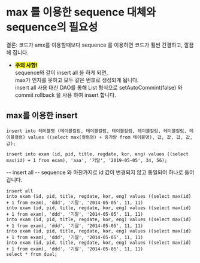 # max 를 이용한 sequence 대체와 sequence의 필요성

결론: 코드가 amx를 이용할때보다 sequence 를 이용하면 코드가 훨씬 간결하고,
깔끔해 집니다.

- <mark><b>주의 사항!</b></mark>  
  sequence와 같이 insert all 을 하게 되면,  
  max가 인지를 못하고 모두 같은 번호로 생성되게 됩니다.  
  insert all 사용 대신 DAO를 통해 List 형식으로 setAutoCommint(false) 와 commit rollback 을 사용 하여 insert 합니다.

## max를 이용한 insert

```
insert into 테이블명 (테이블컬럼, 테이블컬럼, 테이블컬럼, 테이블컬럼, 테이블컬럼, 테이블컬럼) values ((select max(컬럼명) + 증가량 from 테이블명), 값, 값, 값, 값, 값);
```

```
insert into exam (id, pid, title, regdate, kor, eng) values ((select max(id) + 1 from exam), 'aaa', '기말', '2019-05-05', 34, 56);
```

-- insert all
-- sequence 와 마찬가지로 id 값이 변경되지 않고 통일되어 하나로 들어 갑니다.

```
insert all
into exam (id, pid, title, regdate, kor, eng) values ((select max(id) + 1 from exam), 'ddd', '기말', '2014-05-05', 11, 11)
into exam (id, pid, title, regdate, kor, eng) values ((select max(id) + 1 from exam), 'ddd', '기말', '2014-05-05', 11, 11)
into exam (id, pid, title, regdate, kor, eng) values ((select max(id) + 1 from exam), 'ddd', '기말', '2014-05-05', 11, 11)
into exam (id, pid, title, regdate, kor, eng) values ((select max(id) + 1 from exam), 'ddd', '기말', '2014-05-05', 11, 11)
into exam (id, pid, title, regdate, kor, eng) values ((select max(id) + 1 from exam), 'ddd', '기말', '2014-05-05', 11, 11)
select * from dual;
```
